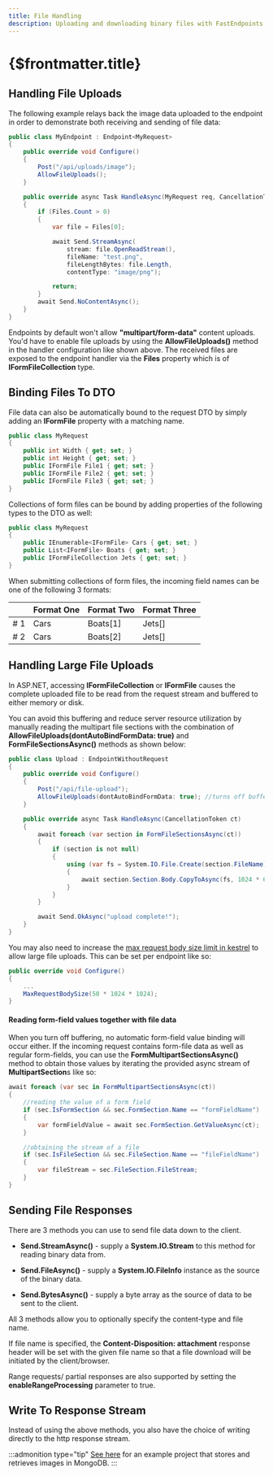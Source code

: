 ```yaml
---
title: File Handling
description: Uploading and downloading binary files with FastEndpoints is quick, easy and maintainable.
---
```


# {$frontmatter.title}

## Handling File Uploads

The following example relays back the image data uploaded to the endpoint in order to demonstrate both receiving and sending of file data:

```cs
public class MyEndpoint : Endpoint<MyRequest>
{
    public override void Configure()
    {
        Post("/api/uploads/image");
        AllowFileUploads();
    }

    public override async Task HandleAsync(MyRequest req, CancellationToken ct)
    {
        if (Files.Count > 0)
        {
            var file = Files[0];

            await Send.StreamAsync(
                stream: file.OpenReadStream(),
                fileName: "test.png",
                fileLengthBytes: file.Length,
                contentType: "image/png");

            return;
        }
        await Send.NoContentAsync();
    }
}
```

Endpoints by default won't allow **"multipart/form-data"** content uploads. You'd have to enable file uploads by using the **AllowFileUploads()** method in the handler configuration like shown above. The received files are exposed to the endpoint handler via the **Files** property which is of **IFormFileCollection** type.

## Binding Files To DTO

File data can also be automatically bound to the request DTO by simply adding an **IFormFile** property with a matching name.

```cs |title=MyRequest.cs
public class MyRequest
{
    public int Width { get; set; }
    public int Height { get; set; }
    public IFormFile File1 { get; set; }
    public IFormFile File2 { get; set; }
    public IFormFile File3 { get; set; }
}
```

Collections of form files can be bound by adding properties of the following types to the DTO as well:

```cs |title=MyRequest.cs
public class MyRequest
{
    public IEnumerable<IFormFile> Cars { get; set; }
    public List<IFormFile> Boats { get; set; }    
    public IFormFileCollection Jets { get; set; }
}
```

When submitting collections of form files, the incoming field names can be one of the following 3 formats:

|     | Format One | Format Two | Format Three |
|-----|------------|------------|--------------|
| # 1 | Cars       | Boats[1]   | Jets[]       |
| # 2 | Cars       | Boats[2]   | Jets[]       |

## Handling Large File Uploads

In ASP.NET, accessing **IFormFileCollection** or **IFormFile** causes the complete uploaded file to be read from the request stream and buffered to either memory or disk.

You can avoid this buffering and reduce server resource utilization by manually reading the multipart file sections with the combination of **AllowFileUploads(dontAutoBindFormData: true)** and **FormFileSectionsAsync()** methods as shown below:

```cs
public class Upload : EndpointWithoutRequest
{
    public override void Configure()
    {
        Post("/api/file-upload");
        AllowFileUploads(dontAutoBindFormData: true); //turns off buffering
    }

    public override async Task HandleAsync(CancellationToken ct)
    {
        await foreach (var section in FormFileSectionsAsync(ct))
        {
            if (section is not null)
            {
                using (var fs = System.IO.File.Create(section.FileName))
                {
                    await section.Section.Body.CopyToAsync(fs, 1024 * 64, ct);
                }
            }
        }

        await Send.OkAsync("upload complete!");
    }
}
```

You may also need to increase the [max request body size limit in kestrel](https://learn.microsoft.com/en-us/aspnet/core/fundamentals/servers/kestrel/options?view=aspnetcore-9.0#maximum-request-body-size) to allow large file uploads. This can be set per endpoint like so:

```cs |title=Endpoint.cs
public override void Configure()
{
    ...
    MaxRequestBodySize(50 * 1024 * 1024);
}
```

#### Reading form-field values together with file data

When you turn off buffering, no automatic form-field value binding will occur either. If the incoming request contains form-file data as well as regular form-fields, you can use the **FormMultipartSectionsAsync()** method to obtain those values by iterating the provided async stream of **MultipartSection**s like so:

```csharp
await foreach (var sec in FormMultipartSectionsAsync(ct))
{
    //reading the value of a form field
    if (sec.IsFormSection && sec.FormSection.Name == "formFieldName")
    {
        var formFieldValue = await sec.FormSection.GetValueAsync(ct);
    }

    //obtaining the stream of a file
    if (sec.IsFileSection && sec.FileSection.Name == "fileFieldName")
    {
        var fileStream = sec.FileSection.FileStream;
    }
}
```

## Sending File Responses

There are 3 methods you can use to send file data down to the client.

- **Send.StreamAsync()** - supply a **System.IO.Stream** to this method for reading binary data from.

- **Send.FileAsync()** - supply a **System.IO.FileInfo** instance as the source of the binary data.

- **Send.BytesAsync()** - supply a byte array as the source of data to be sent to the client.

All 3 methods allow you to optionally specify the content-type and file name.

If file name is specified, the **Content-Disposition: attachment** response header will be set with the given file name so that a file download will be initiated by the client/browser.

Range requests/ partial responses are also supported by setting the **enableRangeProcessing** parameter to true.

## Write To Response Stream

Instead of using the above methods, you also have the choice of writing directly to the http response stream.

:::admonition type="tip"
[See here](https://github.com/dj-nitehawk/FastEndpoints-FileHandling-Demo) for an example project that stores and retrieves images in MongoDB.
:::